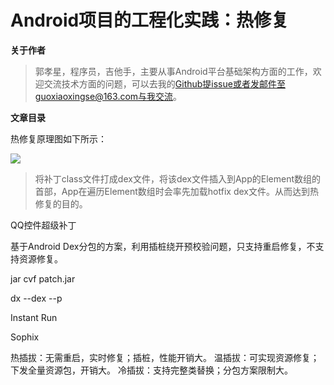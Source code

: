 # Android项目的工程化实践：热修复

**关于作者**

>郭孝星，程序员，吉他手，主要从事Android平台基础架构方面的工作，欢迎交流技术方面的问题，可以去我的[Github](https://github.com/guoxiaoxing)提issue或者发邮件至guoxiaoxingse@163.com与我交流。

**文章目录**


热修复原理图如下所示：

<img src="https://github.com/BeesAndroid/BeesAndroid/raw/master/art/practice/project/hotfix/hotfix_principle_structure.png"/>

> 将补丁class文件打成dex文件，将该dex文件插入到App的Element数组的首部，App在遍历Element数组时会率先加载hotfix dex文件。从而达到热修复的目的。

QQ控件超级补丁

基于Android Dex分包的方案，利用插桩绕开预校验问题，只支持重启修复，不支持资源修复。

jar cvf patch.jar


dx --dex --p

Instant Run

Sophix

热插拔：无需重启，实时修复；插桩，性能开销大。
温插拔：可实现资源修复；下发全量资源包，开销大。
冷插拔：支持完整类替换；分包方案限制大。

